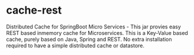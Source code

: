 # cache-rest
Distributed Cache for SpringBoot Micro Services - This jar provies easy REST based inmemory cache for Microservices.
This is a Key-Value based cache, purely based on Java, Spring and REST. 
No extra installation required to have a simple distributed cache or datastore.


